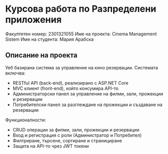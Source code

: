 # Курсова работа по Разпределени приложения

Факултетен номер:  2301321055
Име на проекта: Cinema Management Sistem
Име на студента: Мария Арабска

## Описание на проекта

Уеб базирана система за управление на кино резервации. Системата включва:
- RESTful API (back-end), реализирано с ASP.NET Core
- MVC клиент (front-end), който консумира API-то
- Администраторски панел за управление на филми, зали, прожекции и резервации
- Потребителски панел за разглеждане на прожекции и създаване на резервации

Функционалности:
- CRUD операции за филми, зали, прожекции и резервации
- Вход и регистрация с роли (Администратор и Потребител)
- Филтриране, търсене, сортиране и странициране
- Защита на API-то чрез JWT токени


